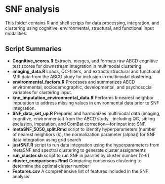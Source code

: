 # SNF analysis

This folder contains R and shell scripts for data processing, integration, and clustering using cognitive, environmental, structural, and functional input modalities.

## Script Summaries

- **Cognitive_scores.R** Extracts, merges, and formats raw ABCD cognitive test scores for downstream integration in multimodal clustering.
- **imaging_data.R** Loads, QC-filters, and extracts structural and functional MRI data from the ABCD study for inclusion in multimodal clustering.
- **environmental_factors.R** Processes and summarizes ABCD environmental, sociodemographic, developmental, and psychosocial variables for clustering input.
- **knn_imputation_environmental_data.R** Performs k-nearest neighbor imputation to address missing values in environmental data prior to SNF integration.
- **SNF_data_set_up.R** Prepares and harmonizes multimodal data (imaging, cognitive, environmental) from the ABCD study—including QC, sibling exclusion, imputation, and ComBat correction—for input into SNF.
- **metaSNF_5050_split.Rmd** script to identify hyperparameters (number of nearest neighbors (k), the normalization parameter (alpha)) for SNF data integration using grid search
- **justSNF.R** script to run data integration using the hyperparameters from metaSNF and spectral clustering to generate cluster assignments
- **run_cluster.sh** script to run SNF in parallel by cluster number (2-6)
- **cluster_comparisons.Rmd** Comparing consensus clustering to determine the optimal cluster number
- **Features.csv** A comprehensive list of features included in the SNF analysis
